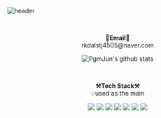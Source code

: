 ![header](https://capsule-render.vercel.app/api?type=waving&color=auto&height=300&section=header&text=welcome&fontSize=90&animation=fadeIn&fontAlignY=38&desc=Minseo's%20GitHub%20Profile&descAlignY=51&descAlign=62)


<br>

<p align="center">
<Strong>📧Email📧</Strong><br>rkdalstj4505@naver.com<br>
</p>

<div align=center>

![PgmJun's github stats](https://github-readme-stats.vercel.app/api?username=cjo5929&show_icons=true)
  
<br>

<p align="center">
    <Strong>⚒️Tech Stack⚒️</Strong><br>
    💡used as the main
</p>

<p align="center" display="inline-block">
  <img src="https://img.shields.io/badge/DJANGO-007396?style=for-the-badge&logo=django&logoColor=#092E20">
  <img src="https://img.shields.io/badge/Python-3776AB?style=for-the-badge&logo=Python&logoColor=white"> 
  <img src="https://img.shields.io/badge/TensorFlow-6DB33F?style=for-the-badge&logo=TensorFlow&logoColor=white">
  <img src="https://img.shields.io/badge/NumPy-6DB33F?style=for-the-badge&logo=NumPy&logoColor=white">
  <img src="https://img.shields.io/badge/mysql-4479A1?style=for-the-badge&logo=mysql&logoColor=white">
  <img src="https://img.shields.io/badge/JAVA-007396?style=for-the-badge&logo=java&logoColor=white">
  <img src="https://img.shields.io/badge/Android-3DDC84?style=for-the-badge&logo=Android&logoColor=white">
  
</p>
<br>
